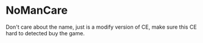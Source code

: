 # NoManCare
Don't care about the name, just is a modify version of CE, make sure this CE hard to detected buy the game.
